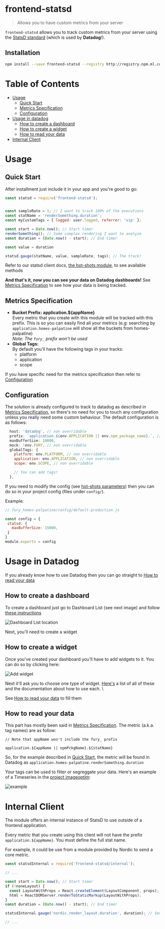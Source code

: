 # frontend-statsd

> Allows you to have custom metrics from your server

`frontend-statsd` allows you to track custom metrics from your server using the [StatsD standard](https://thenewstack.io/collecting-metrics-using-statsd-a-standard-for-real-time-monitoring/) (which is used by **Datadog**!).

## Installation

```bash
npm install --save frontend-statsd --registry http://registry.npm.ml.com
```

# Table of Contents
- [Usage](#usage)
  - [Quick Start](#quick-start)
  - [Metrics Specification](#Metrics-Specification)
  - [Configuration](#Configuration)
- [Usage in datadog](#usage-in-datadog)
  - [How to create a dashboard](#how-to-create-a-dashboard)
  - [How to create a widget](#how-to-create-a-widget)
  - [How to read your data](#how-to-read-your-data)
- [Internal Client](#Internal-Client)

# Usage

## Quick Start
After installment just include it in your app and you're good to go:

``` js
const statsd = require('frontend-statsd');


const sampleRate = 1; // I want to track 100% of the executions
const statName = 'renderSomething.duration';
const myCustomTags = { logged: user.logged, referrer: 'vip' };

const start = Date.now(); // Start timer
renderSomething(); // Some complex rendering I want to analyze
const duration = (Date.now() - start); // End timer

const value = duration

statsd.gauge(statName, value, sampleRate, tags); // The track!
```

Refer to our statsd client docs, [the hot-shots module](https://github.com/brightcove/hot-shots#usage), to see available methods

**And that's it, now you can see your data on Datadog dashboards!** See [Metrics Specification](#Metrics-Specification) to see how your data is being tracked.

## Metrics Specification

- **Bucket Prefix:** **application.${appName}** \
Every metric that you create with this module will be tracked with this prefix. This is so you can easily find all your metrics (e.g: searching by `application.homes-palpatine` will show all the buckets from homes-palpatine) \
*Note: The `fury_` prefix won't be used*
- **Global Tags:** \
By default you'll have the following tags in your tracks:
  - platform
  - application
  - scope

If you have specific need for the metrics specification then refer to [Configuration](#Configuration)

## Configuration

The solution is already configured to track to datadog as described in [Metrics Specification](#Metrics-Specification), so there's no need for you to touch any configuration unless you really need some custom behaviour. The default configuration is as follows:

``` js
  host: 'datadog', // non overridable
  prefix: `application.${env.APPLICATION || env.npm_package_name}.`, // non overridable
  maxBufferSize: 10000,
  mock: !env.FURY, // non overridable
  globalTags: {
    platform: env.PLATFORM, // non overridable
    application: env.APPLICATION, // non overridable
    scope: env.SCOPE, // non overridable

    // You can add tags!
  },
```

If you need to modify the config (see [hot-shots parameters](https://github.com/brightcove/hot-shots#usage)) then you can do so in your project config (files under `config/`).

Example:
``` js
// fury_homes-palpatine/config/default-production.js

const config = {
 statsd: {
   maxBufferSize: 15000,
 }
}
module.exports = config
```


# Usage in Datadog

If you already know how to use Datadog then you can go straight to [How to read your data](#how-to-read-your-data)

## How to create a dashboard

To create a dashboard just go to Dashboard List (see next image) and follow [these instructions](https://docs.datadoghq.com/graphing/dashboards/#dashboard-list)

![Dashboard List location](./docs/img/DashboardListLocation.png)

Next, you'll need to create a widget

## How to create a widget

Once you've created your dashboard you'll have to add widgets to it. You can do so by clicking here:

![Add widget](./docs/img/Addwidget.png)

Next it'll ask you to choose one type of widget. [Here's](https://docs.datadoghq.com/graphing/widgets/) a list of all of these and the documentation about how to use each. \

See [How to read your data](#how-to-read-your-data) to fill them

## How to read your data

This part has mostly been said in [Metrics Specification](#Metrics-Specification).
The metric (a.k.a. tag names) are as follow:

```
// Note that appName won't include the fury_ prefix

application.${appName || npmPckgName}.${statName}
```

So, for the example described in [Quick Start](#quick-start), the metric will be found in Datadog as `application.homes-palpatine.renderSomething.duration`

Your tags can be used to filter or segreggate your data. Here's an example of a Timeseries in the [project imageoptim](https://app.datadoghq.com/dashboard/5jw-rgv-a3c/imageoptim-metrics?tile_size=m&page=0&is_auto=false&from_ts=1553196720000&to_ts=1553200320000&live=true):

![example](./docs/img/example.png)


# Internal Client

The module offers an internal instance of StatsD to use outside of a frontend application.

Every metric that you create using this client will not have the prefix `application.${appName}`.
You must define the full stat name.

For example, it could be use from a module provided by Nordic to send a core metric.

``` js
const statsdInternal = require('frontend-statsd/internal');

// ...

const start = Date.now(); // Start timer
if (!noneLayout) {
  const LayoutWithProps = React.createElement(LayoutComponent, props);
  html = ReactDOMServer.renderToStaticMarkup(LayoutWithProps);
}
const duration = (Date.now() - start); // End timer

statsdInternal.gauge('nordic.render_layout.duration', duration); // Sent a Nordic core metric!

// ...

```
